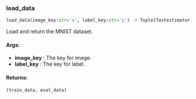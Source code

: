 

### load_data
```python
load_data(image_key:str='x', label_key:str='y') -> Tuple[fastestimator.dataset.numpy_dataset.NumpyDataset, fastestimator.dataset.numpy_dataset.NumpyDataset]
```
Load and return the MNIST dataset.



#### Args:

* **image_key** :  The key for image.
* **label_key** :  The key for label.

#### Returns:
    (train_data, eval_data)